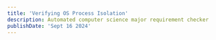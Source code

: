 ```yaml
---
title: 'Verifying OS Process Isolation'
description: Automated computer science major requirement checker
publishDate: 'Sept 16 2024'
---
```

